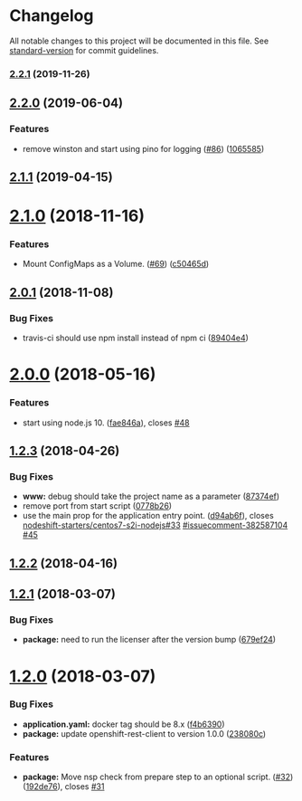 # Changelog

All notable changes to this project will be documented in this file. See [standard-version](https://github.com/conventional-changelog/standard-version) for commit guidelines.

### [2.2.1](https://github.com/nodeshift-starters/nodejs-configmap/compare/v2.2.0...v2.2.1) (2019-11-26)

## [2.2.0](https://github.com/nodeshift-starters/nodejs-configmap/compare/v2.1.1...v2.2.0) (2019-06-04)


### Features

* remove winston and start using pino for logging ([#86](https://github.com/nodeshift-starters/nodejs-configmap/issues/86)) ([1065585](https://github.com/nodeshift-starters/nodejs-configmap/commit/1065585))



<a name="2.1.1"></a>
## [2.1.1](https://github.com/nodeshift-starters/nodejs-configmap/compare/v2.1.0...v2.1.1) (2019-04-15)



<a name="2.1.0"></a>
# [2.1.0](https://github.com/nodeshift-starters/nodejs-configmap/compare/v2.0.1...v2.1.0) (2018-11-16)


### Features

* Mount ConfigMaps as a Volume. ([#69](https://github.com/nodeshift-starters/nodejs-configmap/issues/69)) ([c50465d](https://github.com/nodeshift-starters/nodejs-configmap/commit/c50465d))



<a name="2.0.1"></a>
## [2.0.1](https://github.com/nodeshift-starters/nodejs-configmap/compare/v2.0.0...v2.0.1) (2018-11-08)


### Bug Fixes

* travis-ci should use npm install instead of npm ci ([89404e4](https://github.com/nodeshift-starters/nodejs-configmap/commit/89404e4))



<a name="2.0.0"></a>
# [2.0.0](https://github.com/nodeshift-starters/nodejs-configmap/compare/v1.2.3...v2.0.0) (2018-05-16)


### Features

* start using node.js 10. ([fae846a](https://github.com/nodeshift-starters/nodejs-configmap/commit/fae846a)), closes [#48](https://github.com/nodeshift-starters/nodejs-configmap/issues/48)



<a name="1.2.3"></a>
## [1.2.3](https://github.com/nodeshift-starters/nodejs-configmap/compare/v1.2.2...v1.2.3) (2018-04-26)


### Bug Fixes

* **www:** debug should take the project name as a parameter ([87374ef](https://github.com/nodeshift-starters/nodejs-configmap/commit/87374ef))
* remove port from start script ([0778b26](https://github.com/nodeshift-starters/nodejs-configmap/commit/0778b26))
* use the main prop for the application entry point. ([d94ab6f](https://github.com/nodeshift-starters/nodejs-configmap/commit/d94ab6f)), closes [nodeshift-starters/centos7-s2i-nodejs#33](https://github.com/nodeshift-starters/centos7-s2i-nodejs/issues/33) [#issuecomment-382587104](https://github.com/nodeshift-starters/nodejs-configmap/issues/issuecomment-382587104) [#45](https://github.com/nodeshift-starters/nodejs-configmap/issues/45)



<a name="1.2.2"></a>
## [1.2.2](https://github.com/nodeshift-starters/nodejs-configmap/compare/v1.2.1...v1.2.2) (2018-04-16)



<a name="1.2.1"></a>
## [1.2.1](https://github.com/nodeshift-starters/nodejs-configmap/compare/v1.2.0...v1.2.1) (2018-03-07)


### Bug Fixes

* **package:** need to run the licenser after the version bump ([679ef24](https://github.com/nodeshift-starters/nodejs-configmap/commit/679ef24))



<a name="1.2.0"></a>
# [1.2.0](https://github.com/nodeshift-starters/nodejs-configmap/compare/v1.1.2...v1.2.0) (2018-03-07)


### Bug Fixes

* **application.yaml:** docker tag should be 8.x ([f4b6390](https://github.com/nodeshift-starters/nodejs-configmap/commit/f4b6390))
* **package:** update openshift-rest-client to version 1.0.0 ([238080c](https://github.com/nodeshift-starters/nodejs-configmap/commit/238080c))


### Features

* **package:** Move nsp check from prepare step to an optional script. ([#32](https://github.com/nodeshift-starters/nodejs-configmap/issues/32)) ([192de76](https://github.com/nodeshift-starters/nodejs-configmap/commit/192de76)), closes [#31](https://github.com/nodeshift-starters/nodejs-configmap/issues/31)
